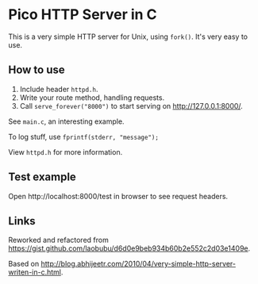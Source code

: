 # Pico HTTP Server in C

This is a very simple HTTP server for Unix, using `fork()`. It's very easy to use.

## How to use

1. Include header `httpd.h`.
2. Write your route method, handling requests.
3. Call `serve_forever("8000")` to start serving on http://127.0.0.1:8000/.

See `main.c`, an interesting example.

To log stuff, use `fprintf(stderr, "message");`

View `httpd.h` for more information.

## Test example

Open http://localhost:8000/test in browser to see request headers.

## Links

Reworked and refactored from <https://gist.github.com/laobubu/d6d0e9beb934b60b2e552c2d03e1409e>.

Based on <http://blog.abhijeetr.com/2010/04/very-simple-http-server-writen-in-c.html>.
